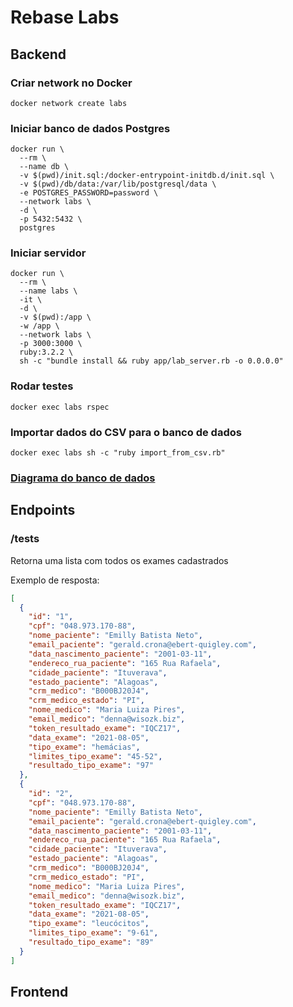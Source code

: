 # Rebase Labs

## Backend

### Criar network no Docker
```shell
docker network create labs
```
### Iniciar banco de dados Postgres
```shell
docker run \
  --rm \
  --name db \
  -v $(pwd)/init.sql:/docker-entrypoint-initdb.d/init.sql \
  -v $(pwd)/db/data:/var/lib/postgresql/data \
  -e POSTGRES_PASSWORD=password \
  --network labs \
  -d \
  -p 5432:5432 \
  postgres
```
### Iniciar servidor
```shell
docker run \
  --rm \
  --name labs \
  -it \
  -d \
  -v $(pwd):/app \
  -w /app \
  --network labs \
  -p 3000:3000 \
  ruby:3.2.2 \
  sh -c "bundle install && ruby app/lab_server.rb -o 0.0.0.0"
```
### Rodar testes
```shell
docker exec labs rspec
```
### Importar dados do CSV para o banco de dados
```shel
docker exec labs sh -c "ruby import_from_csv.rb"
```
### [Diagrama do banco de dados](https://dbdiagram.io/d/65e7c7eccd45b569fb9edec6)

## Endpoints

### /tests

Retorna uma lista com todos os exames cadastrados

Exemplo de resposta:

```json
[
  {
    "id": "1",
    "cpf": "048.973.170-88",
    "nome_paciente": "Emilly Batista Neto",
    "email_paciente": "gerald.crona@ebert-quigley.com",
    "data_nascimento_paciente": "2001-03-11",
    "endereco_rua_paciente": "165 Rua Rafaela",
    "cidade_paciente": "Ituverava",
    "estado_paciente": "Alagoas",
    "crm_medico": "B000BJ20J4",
    "crm_medico_estado": "PI",
    "nome_medico": "Maria Luiza Pires",
    "email_medico": "denna@wisozk.biz",
    "token_resultado_exame": "IQCZ17",
    "data_exame": "2021-08-05",
    "tipo_exame": "hemácias",
    "limites_tipo_exame": "45-52",
    "resultado_tipo_exame": "97"
  },
  {
    "id": "2",
    "cpf": "048.973.170-88",
    "nome_paciente": "Emilly Batista Neto",
    "email_paciente": "gerald.crona@ebert-quigley.com",
    "data_nascimento_paciente": "2001-03-11",
    "endereco_rua_paciente": "165 Rua Rafaela",
    "cidade_paciente": "Ituverava",
    "estado_paciente": "Alagoas",
    "crm_medico": "B000BJ20J4",
    "crm_medico_estado": "PI",
    "nome_medico": "Maria Luiza Pires",
    "email_medico": "denna@wisozk.biz",
    "token_resultado_exame": "IQCZ17",
    "data_exame": "2021-08-05",
    "tipo_exame": "leucócitos",
    "limites_tipo_exame": "9-61",
    "resultado_tipo_exame": "89"
  }
]
```
## Frontend

